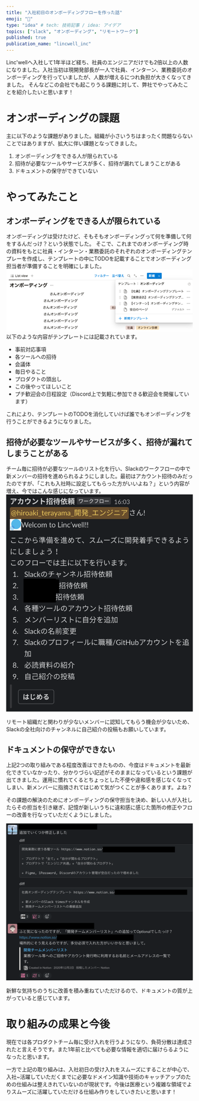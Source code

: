 ```yaml
---
title: "入社初日のオンボーディングフローを作った話"
emoji: "🐡"
type: "idea" # tech: 技術記事 / idea: アイデア
topics: ["slack", "オンボーディング", "リモートワーク"]
published: true
publication_name: "lincwell_inc"
---
```

Linc'wellへ入社して1年半ほど経ち、社員のエンジニアだけでも2倍以上の人数になりました。入社当初は現開発部長が一人で社員、インターン、業務委託のオンボーディングを行っていましたが、人数が増えるにつれ負担が大きくなってきました。
そんなどこの会社でも起こりうる課題に対して、弊社でやってみたことを紹介したいと思います！

# オンボーディングの課題
主に以下のような課題がありました。組織が小さいうちはまったく問題ならないことではありますが、拡大に伴い課題となってきました。

1. オンボーディングをできる人が限られている
2. 招待が必要なツールやサービスが多く、招待が漏れてしまうことがある
3. ドキュメントの保守ができていない

# やってみたこと
## オンボーディングをできる人が限られている
オンボーディングは受けたけど、そもそもオンボーディングって何を準備して何をするんだっけ？という状態でした。
そこで、これまでのオンボーディング時の資料をもとに社員・インターン・業務委託のそれぞれのオンボーディングテンプレーを作成し、テンプレートの中にTODOを記載することでオンボーディング担当者が準備することを明確にしました。
![オンボーディングテンプレート](/images/954a0923c18feb/onboarding_template.png)
以下のような内容がテンプレートには記載されています。
- 事前対応事項
- 各ツールへの招待
- 会議体
- 毎日やること
- プロダクトの頭出し
- この後やってほしいこと
- プチ歓迎会の日程設定（Discord上で気軽に参加できる歓迎会を開催しています）


これにより、テンプレートのTODOを消化していけば誰でもオンボーディングを行うことができるようになりました。

## 招待が必要なツールやサービスが多く、招待が漏れてしまうことがある
チーム毎に招待が必要なツールのリスト化を行い、Slackのワークフローの中で新メンバーの招待を進められるようにしました。最初はアカウント招待のみだったのですが、「これも入社時に設定してもらった方がいいよね？」という内容が増え、今ではこんな感じになっています。
![Slackのワークフロー](/images/954a0923c18feb/slack_workflow.png)


リモート組織だと関わりが少ないメンバーに認知してもらう機会が少ないため、Slackの全社向けのチャンネルに自己紹介の投稿もお願いしています。

## ドキュメントの保守ができない
上記2つの取り組みである程度改善はできたものの、今度はドキュメントを最新化できていなかったり、分かりづらい記述がそのままになっているという課題が出てきました。運用に慣れてくるとちょっとした不便や違和感を感じなくなってしまい、新メンバーに指摘されてはじめて気がつくことが多くあります。よね？

その課題の解決のためにオンボーディングの保守担当を決め、新しい人が入社したらその担当を引き継ぎ、記憶が新しいうちに違和感に感じた箇所の修正やフローの改善を行なっていただくようにしました。

![ドキュメントの保守](/images/954a0923c18feb/maintenance.png)

新鮮な気持ちのうちに改善を積み重ねていただけるので、ドキュメントの質が上がっていると感じています。

# 取り組みの成果と今後
現在では各プロダクトチーム毎に受け入れを行うようになり、負荷分散は達成されたと言えそうです。また1年前と比べても必要な情報を適切に届けらるようになったと思います。

一方で上記の取り組みは、入社初日の受け入れをスムーズにすることが中心で、入社~活躍していただくまでに必要なドメイン知識や技術のキャッチアップのための仕組みは整えきれていないのが現状です。今後は医療という複雑な領域でよりスムーズに活躍していただける仕組み作りをしていきたいと思います！
